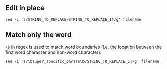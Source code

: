 ## Edit in place

`sed -i 's/STRING_TO_REPLACE/STRING_TO_REPLACE_IT/g' filename`

## Match only the word

`\b` in regex is used to match word boundaries (i.e. the location between the first word character and non-word character).

`sed -i 's/\bsuper_specific_phrase\b/STRING_TO_REPLACE_IT/g' filename`

